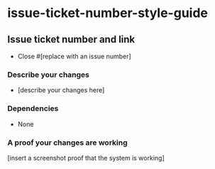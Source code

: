 # issue-ticket-number-style-guide

## Issue ticket number and link

- Close #[replace with an issue number]

### Describe your changes

- [describe your changes here]

### Dependencies

- None

### A proof your changes are working

[insert a screenshot proof that the system is working]
